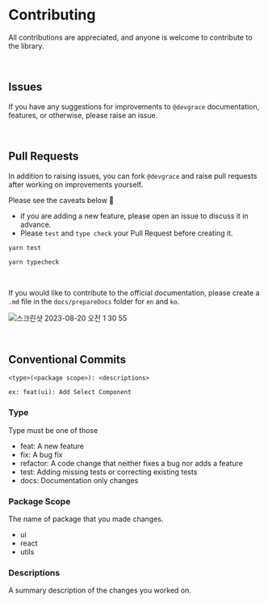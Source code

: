 # Contributing
All contributions are appreciated, and anyone is welcome to contribute to the library.


<br />

## Issues
If you have any suggestions for improvements to `@devgrace` documentation, features, or otherwise, please raise an issue.

<br />

## Pull Requests
In addition to raising issues, you can fork `@devgrace` and raise pull requests after working on improvements yourself.

Please see the caveats below 🙏
- if you are adding a new feature, please open an issue to discuss it in advance.
- Please `test` and `type check` your Pull Request before creating it.

```shell
yarn test
```
```shell
yarn typecheck
```

<br />

If you would like to contribute to the official documentation, please create a `.md` file in the `docs/prepareDocs` folder for `en` and `ko`.

![스크린샷 2023-08-20 오전 1 30 55](https://github.com/Team-Grace/devgrace/assets/64779472/b5e772c9-89e1-4e31-8647-ffb1dfc26588)


<br />

## Conventional Commits

```
<type>(<package scope>): <descriptions>

ex: feat(ui): Add Select Component
```

### Type
Type must be one of those
- feat: A new feature
- fix: A bug fix
- refactor: A code change that neither fixes a bug nor adds a feature
- test: Adding missing tests or correcting existing tests
- docs: Documentation only changes

### Package Scope
The name of package that you made changes.
- ui
- react
- utils

### Descriptions
A summary description of the changes you worked on.

<br />